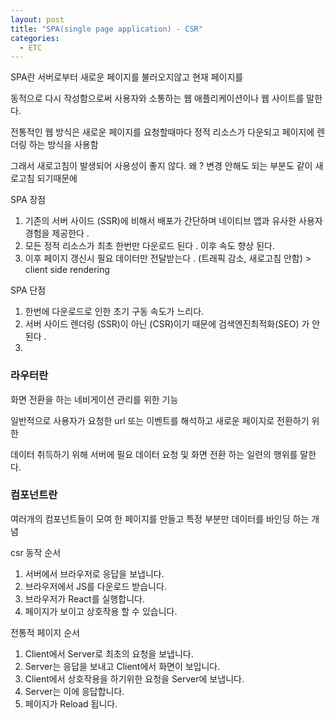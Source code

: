 ```yaml
---
layout: post
title: "SPA(single page application) - CSR"
categories:
  - ETC
---
```


SPA란 서버로부터 새로운 페이지를 불러오지않고 현재 페이지를

동적으로 다시 작성함으로써 사용자와 소통하는 웹 애플리케이션이나 웹 사이트를 말한다.

전통적인 웹 방식은 새로운 페이지를 요청할때마다 정적 리소스가 다운되고 페이지에 렌더링 하는 방식을 사용함

그래서 새로고침이 발생되어 사용성이 좋지 않다. 왜 ? 변경 안해도 되는 부분도 같이 새로고침 되기때문에

SPA 장점

1. 기존의 서버 사이드 (SSR)에 비해서 배포가 간단하며 네이티브 앱과 유사한 사용자 경험을 제공한다 .
2. 모든 정적 리소스가 최초 한번만 다운로드 된다 . 이후 속도 향상 된다.
3. 이후 페이지 갱신시 필요 데이터만 전달받는다 . (트래픽 감소, 새로고침 안함) > client side rendering

SPA 단점

1. 한번에 다운로드로 인한 초기 구동 속도가 느리다.
2. 서버 사이드 렌더링 (SSR)이 아닌 (CSR)이기 때문에 검색엔진최적화(SEO) 가 안된다 .
3.

### **라우터란**

화면 전환을 하는 네비게이션 관리를 위한 기능

일반적으로 사용자가 요청한 url 또는 이벤트를 해석하고 새로운 페이지로 전환하기 위한

데이터 취득하기 위해 서버에 필요 데이터 요청 및 화면 전환 하는 일련의 행위를 말한다.

### 컴포넌트란

여러개의 컴포넌트들이 모여 한 페이지를 만들고 특정 부분만 데이터를 바인딩 하는 개념

csr 동작 순서

1. 서버에서 브라우저로 응답을 보냅니다.
2. 브라우저에서 JS를 다운로드 받습니다.
3. 브라우저가 React를 실행합니다.
4. 페이지가 보이고 상호작용 할 수 있습니다.

전통적 페이지 순서

1. Client에서 Server로 최초의 요청을 보냅니다.
2. Server는 응답을 보내고 Client에서 화면이 보입니다.
3. Client에서 상호작용을 하기위한 요청을 Server에 보냅니다.
4. Server는 이에 응답합니다.
5. 페이지가 Reload 됩니다.

